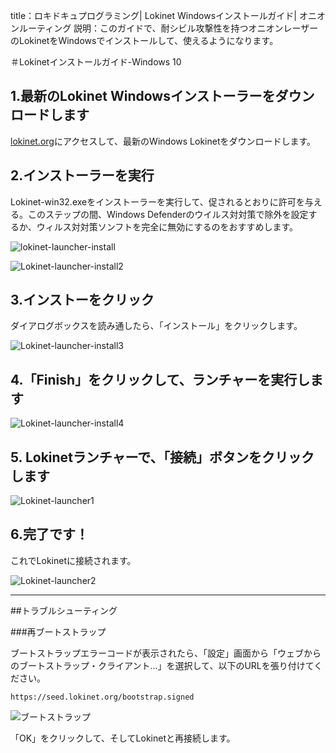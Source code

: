title：ロキドキュプログラミング| Lokinet Windowsインストールガイド| オニオンルーティング
説明：このガイドで、耐シビル攻撃性を持つオニオンレーザーのLokinetをWindowsでインストールして、使えるようになります。

＃Lokinetインストールガイド-Windows 10

## 1.最新のLokinet Windowsインストーラーをダウンロードします

[lokinet.org](https://lokinet.org/)にアクセスして、最新のWindows Lokinetをダウンロードします。

## 2.インストーラーを実行

Lokinet-win32.exeをインストーラーを実行して、促されるとおりに許可を与える。このステップの間、Windows Defenderのウイルス対対策で除外を設定するか、ウィルス対対策ソンフトを完全に無効にするのをおすすめします。

![lokinet-launcher-install](../docs/assets/Lokinet_launcher_install1.PNG)

![Lokinet-launcher-install2](../docs/assets/Lokinet-launcher-install2.PNG)

## 3.インストーをクリック

ダイアログボックスを読み通したら、「インストール」をクリックします。

![Lokinet-launcher-install3](../docs/assets/lokinet-launcher-install3.PNG)

## 4.「Finish」をクリックして、ランチャーを実行します

![Lokinet-launcher-install4](../docs/assets/lokinet-launcher-install4.PNG)

## 5. Lokinetランチャーで、「接続」ボタンをクリックします

![Lokinet-launcher1](../docs/assets/lokinet-launcher-1.PNG)

## 6.完了です！

これでLokinetに接続されます。

![Lokinet-launcher2](../docs/assets/lokinet-launcher2.PNG)

---

##トラブルシューティング

###再ブートストラップ

ブートストラップエラーコードが表示されたら、「設定」画面から「ウェブからのブートストラップ・クライアント...」を選択して、以下のURLを張り付けてください。

```
https://seed.lokinet.org/bootstrap.signed
```

![ブートストラップ](../docs/assets/bootstrap.jpg)

「OK」をクリックして、そしてLokinetと再接続します。
